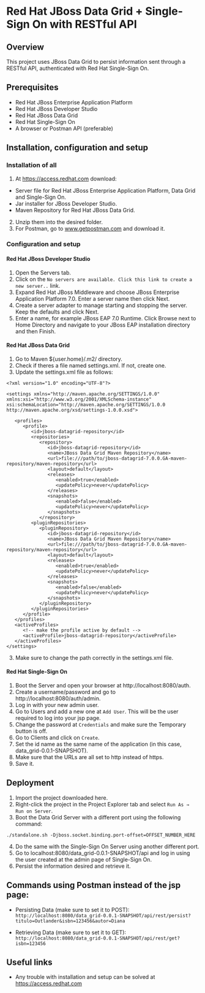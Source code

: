 # Red Hat JBoss Data Grid + Single-Sign On with RESTful API

## Overview
This project uses JBoss Data Grid to persist information sent through a RESTful API, authenticated with Red Hat Single-Sign On.

## Prerequisites
* Red Hat JBoss Enterprise Application Platform
* Red Hat JBoss Developer Studio
* Red Hat JBoss Data Grid
* Red Hat Single-Sign On
* A browser or Postman API (preferable)

## Installation, configuration and setup
### Installation of all 
1. At https://access.redhat.com download: 
* Server file for Red Hat JBoss Enterprise Application Platform, Data Grid and Single-Sign On.
* Jar installer for JBoss Developer Studio.
* Maven Repository for Red Hat JBoss Data Grid.
2. Unzip them into the desired folder.
3. For Postman, go to www.getpostman.com and download it.

### Configuration and setup
#### Red Hat JBoss Developer Studio
1. Open the Servers tab.
2. Click on the `No servers are available. Click this link to create a new server..` link.
3. Expand Red Hat JBoss Middleware and choose JBoss Enterprise Application Platform 7.0. Enter a server name then click Next.
2. Create a server adapter to manage starting and stopping the server. Keep the defaults and click Next.
3. Enter a name, for example JBoss EAP 7.0 Runtime. Click Browse next to Home Directory and navigate to your JBoss EAP installation directory and then Finish.

#### Red Hat JBoss Data Grid
1. Go to Maven ${user.home}/.m2/ directory.
2. Check if theres a file named settings.xml. If not, create one. 
3. Update the settings.xml file as follows:
```
<?xml version="1.0" encoding="UTF-8"?>

<settings xmlns="http://maven.apache.org/SETTINGS/1.0.0" xmlns:xsi="http://www.w3.org/2001/XMLSchema-instance" xsi:schemaLocation="http://maven.apache.org/SETTINGS/1.0.0 http://maven.apache.org/xsd/settings-1.0.0.xsd">

   <profiles>
      <profile>
         <id>jboss-datagrid-repository</id>
         <repositories>
            <repository>
               <id>jboss-datagrid-repository</id>
               <name>JBoss Data Grid Maven Repository</name>
               <url>file:///path/to/jboss-datagrid-7.0.0.GA-maven-repository/maven-repository</url>
               <layout>default</layout>
               <releases>
                  <enabled>true</enabled>
                  <updatePolicy>never</updatePolicy>
               </releases>
               <snapshots>
                  <enabled>false</enabled>
                  <updatePolicy>never</updatePolicy>
               </snapshots>
            </repository>
         <pluginRepositories>
            <pluginRepository>
               <id>jboss-datagrid-repository</id>
               <name>JBoss Data Grid Maven Repository</name>
               <url>file:///path/to/jboss-datagrid-7.0.0.GA-maven-repository/maven-repository</url>
               <layout>default</layout>
               <releases>
                  <enabled>true</enabled>
                  <updatePolicy>never</updatePolicy>
               </releases>
               <snapshots>
                  <enabled>false</enabled>
                  <updatePolicy>never</updatePolicy>
               </snapshots>
            </pluginRepository>
         </pluginRepositories>
      </profile>
   </profiles>
   <activeProfiles>
      <!-- make the profile active by default -->
      <activeProfile>jboss-datagrid-repository</activeProfile>
   </activeProfiles>
</settings>
```
3. Make sure to change the path correctly in the settings.xml file.

#### Red Hat Single-Sign On
1. Boot the Server and open your browser at http://localhost:8080/auth. 
2. Create a username/password and go to http://localhost:8080/auth/admin. 
3. Log in with your new admin user.
4. Go to Users and add a new one at `Add User`. This will be the user required to log into your jsp page.
5. Change the password at `Credentials` and make sure the Temporary button is off.
6. Go to Clients and click on `Create`.
7. Set the id name as the same name of the application (in this case, data_grid-0.0.1-SNAPSHOT).
8. Make sure that the URLs are all set to http instead of https. 
9. Save it.

## Deployment 
1. Import the project downloaded here. 
2. Right-click the project in the Project Explorer tab and select `Run As → Run on Server`.
3. Boot the Data Grid Server with a different port using the following command: 
```
./standalone.sh -Djboss.socket.binding.port-offset=OFFSET_NUMBER_HERE
```
4. Do the same with the Single-Sign On Server using another different port.
5. Go to localhost:8080/data_grid-0.0.1-SNAPSHOT/api and log in using the user created at the admin page of Single-Sign On.
6. Persist the information desired and retrieve it.

## Commands using Postman instead of the jsp page: 
* Persisting Data (make sure to set it to POST):
``` http://localhost:8080/data_grid-0.0.1-SNAPSHOT/api/rest/persist?titulo=Outlander&isbn=123456&autor=Diana ```

* Retrieving Data (make sure to set it to GET):
``` http://localhost:8080/data_grid-0.0.1-SNAPSHOT/api/rest/get?isbn=123456```

## Useful links
* Any trouble with installation and setup can be solved at https://access.redhat.com 
